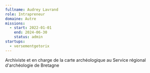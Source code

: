 ```yaml
---
fullname: Audrey Lavrand
role: Intrapreneur
domaine: Autre
missions:
  - start: 2022-01-01
    end: 2024-06-30
    status: admin
startups:
  - versementgetorix
---
```


Archiviste et en charge de la carte archéologique au Service régional d'archéologie de Bretagne
